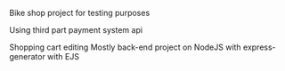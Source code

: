 Bike shop project for testing purposes

Using third part payment system api

Shopping cart editing
Mostly back-end project on NodeJS with express-generator with EJS